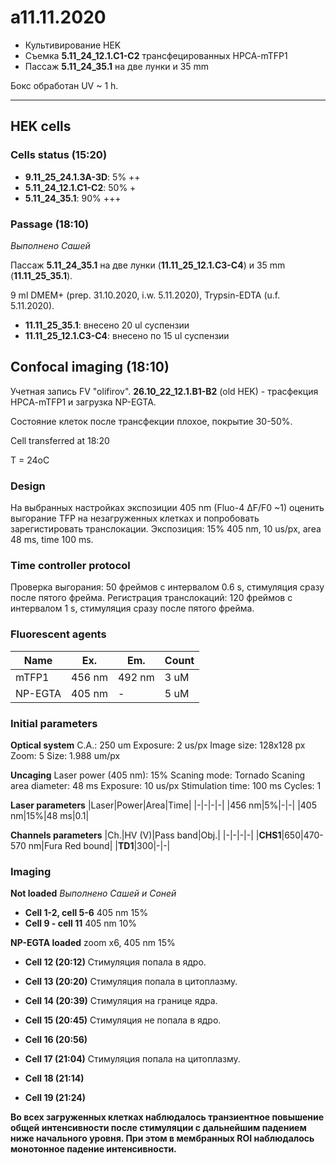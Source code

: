 a11.11.2020
==========

- Культивирование HEK
- Съемка **5.11_24_12.1.C1-C2** трансфецированных HPCA-mTFP1
- Пассаж **5.11_24_35.1** на две лунки и 35 mm

Бокс обработан UV \~ 1 h.

---

## HEK cells 
### Cells status (15:20)
- **9.11_25_24.1.3A-3D**: 5% ++
- **5.11_24_12.1.C1-C2**: 50% +
- **5.11_24_35.1**: 90% +++

### Passage (18:10)
*Выполнено Сашей*

Пассаж **5.11_24_35.1** на две лунки (**11.11_25_12.1.C3-C4**) и 35 mm (**11.11_25_35.1**).

9 ml DMEM+ (prep. 31.10.2020, i.w. 5.11.2020), Trypsin-EDTA (u.f. 5.11.2020).

- **11.11_25_35.1**: внесено 20 ul суспензии
- **11.11_25_12.1.C3-C4**: внесено по 15 ul суспензии


## Confocal imaging (18:10)
Учетная запись FV "olifirov".
**26.10_22_12.1.B1-B2** (old HEK) - трасфекция HPCA-mTFP1 и загрузка NP-EGTA.

Состояние клеток после трансфекции плохое, покрытие 30-50%.

Cell transferred at 18:20

T = 24oC

### Design
На выбранных настройках экспозиции 405 nm (Fluo-4 ΔF/F0 \~1) оценить выгорание TFP на незагруженных клетках и попробовать зарегистировать транслокации.
Экспозиция: 15% 405 nm, 10 us/px, area 48 ms, time 100 ms.

### Time controller protocol
Проверка выгорания: 50 фреймов с интервалом 0.6 s, стимуляция сразу после пятого фрейма.
Регистрация транслокаций: 120 фреймов с интервалом 1 s, стимуляция сразу после пятого фрейма.

### Fluorescent agents
|Name|Ex.|Em.|Count|
|-|-|-|-|
|mTFP1|456 nm|492 nm|3 uM|
|NP-EGTA|405 nm|-|5 uM|

### Initial parameters
**Optical system**
C.A.: 250 um
Exposure: 2 us/px
Image size: 128x128 px
Zoom: 5
Size: 1.988 um/px

**Uncaging**
Laser power (405 nm): 15%
Scaning mode: Tornado
Scaning area diameter: 48 ms
Exposure: 10 us/px
Stimulation time: 100 ms
Cycles: 1

**Laser parameters**
|Laser|Power|Area|Time|
|-|-|-|-|
|456 nm|5%|-|-|
|405 nm|15%|48 ms|0.1|

**Channels parameters**
|Ch.|HV (V)|Pass band|Obj.|
|-|-|-|-|
|**CHS1**|650|470-570 nm|Fura Red bound|
|**TD1**|300|-|-|


### Imaging
**Not loaded**
*Выполнено Сашей и Соней*

- **Cell 1-2, cell 5-6**
405 nm 15%
- **Cell 9 - cell 11**
405 nm 10%

**NP-EGTA loaded**
zoom x6, 405 nm 15%

- **Cell 12 (20:12)**
Стимуляция попала в ядро.

- **Cell 13 (20:20)**
Стимуляция попала в цитоплазму.

- **Cell 14 (20:39)**
Стимуляция на границе ядра.

- **Cell 15 (20:45)**
Стимуляция не попала в ядро.

- **Cell 16 (20:56)**

- **Cell 17 (21:04)**
Стимуляция попала на цитоплазму.

- **Cell 18 (21:14)**

- **Cell 19 (21:24)**

**Во всех загруженных клетках наблюдалось транзиентное повышение общей интенсивности после стимуляции с дальнейшим падением ниже начального уровня. При этом в мембранных ROI наблюдалось монотонное падение интенсивности.**

